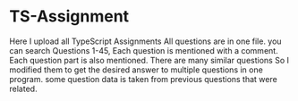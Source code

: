 # TS-Assignment
Here I upload all TypeScript Assignments
All questions are in one file.
you can search Questions 1-45,
Each question is mentioned with a comment.
Each question part is also mentioned.
There are many similar questions So I modified them to get the desired answer to multiple questions in one program.
some question data is taken from previous questions that were related.
